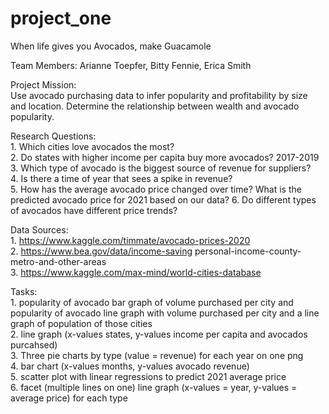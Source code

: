 # project_one
When life gives you Avocados, make Guacamole

Team Members: Arianne Toepfer, Bitty Fennie, Erica Smith

Project Mission:<br/>
    Use avocado purchasing data to infer popularity and profitability by size and location. Determine the relationship between wealth and avocado popularity.

Research Questions:<br/>
    1. Which cities love avocados the most?<br/>
    2. Do states with higher income per capita buy more avocados? 2017-2019<br/>
	3. Which type of avocado is the biggest source of revenue for suppliers? <br/> 
    4. Is there a time of year that sees a spike in revenue?<br/>
	5. How has the average avocado price changed over time?  What is the predicted avocado price for 2021 based on our data? 
    6. Do different types of avocados have different price trends?

Data Sources:<br/>
    1. https://www.kaggle.com/timmate/avocado-prices-2020<br/>
    2. https://www.bea.gov/data/income-saving personal-income-county-metro-and-other-areas<br/>
    3. https://www.kaggle.com/max-mind/world-cities-database<br/>

Tasks:<br/>
    1. popularity of avocado bar graph of volume purchased per city and popularity of avocado line graph with volume purchased per city and a line graph of population of those cities<br/>
    2. line graph (x-values states, y-values income per capita and avocados purcahsed)<br/>
    3. Three pie charts by type (value = revenue) for each year on one png <br/>
    4. bar chart (x-values months, y-values avocado revenue)<br/>
    5. scatter plot with linear regressions to predict 2021 average price <br/>
    6. facet (multiple lines on one) line graph (x-values = year, y-values = average price) for each type
